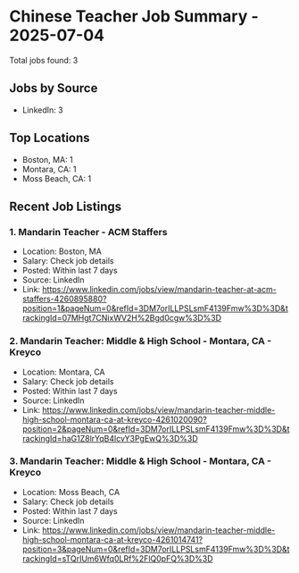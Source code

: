 # Chinese Teacher Job Summary - 2025-07-04

Total jobs found: 3

## Jobs by Source

- LinkedIn: 3

## Top Locations

- Boston, MA: 1
- Montara, CA: 1
- Moss Beach, CA: 1

## Recent Job Listings

### 1. Mandarin Teacher - ACM Staffers
- Location: Boston, MA
- Salary: Check job details
- Posted: Within last 7 days
- Source: LinkedIn
- Link: https://www.linkedin.com/jobs/view/mandarin-teacher-at-acm-staffers-4260895880?position=1&pageNum=0&refId=3DM7orILLPSLsmF4139Fmw%3D%3D&trackingId=07MHgt7CNixWV2H%2Bgd0cgw%3D%3D

### 2. Mandarin Teacher: Middle & High School - Montara, CA - Kreyco
- Location: Montara, CA
- Salary: Check job details
- Posted: Within last 7 days
- Source: LinkedIn
- Link: https://www.linkedin.com/jobs/view/mandarin-teacher-middle-high-school-montara-ca-at-kreyco-4261020090?position=2&pageNum=0&refId=3DM7orILLPSLsmF4139Fmw%3D%3D&trackingId=haG1Z8lrYqB4lcvY3PgEwQ%3D%3D

### 3. Mandarin Teacher: Middle & High School - Montara, CA - Kreyco
- Location: Moss Beach, CA
- Salary: Check job details
- Posted: Within last 7 days
- Source: LinkedIn
- Link: https://www.linkedin.com/jobs/view/mandarin-teacher-middle-high-school-montara-ca-at-kreyco-4261014741?position=3&pageNum=0&refId=3DM7orILLPSLsmF4139Fmw%3D%3D&trackingId=sTQrIUm6Wfq0LRf%2FlQ0pFQ%3D%3D

